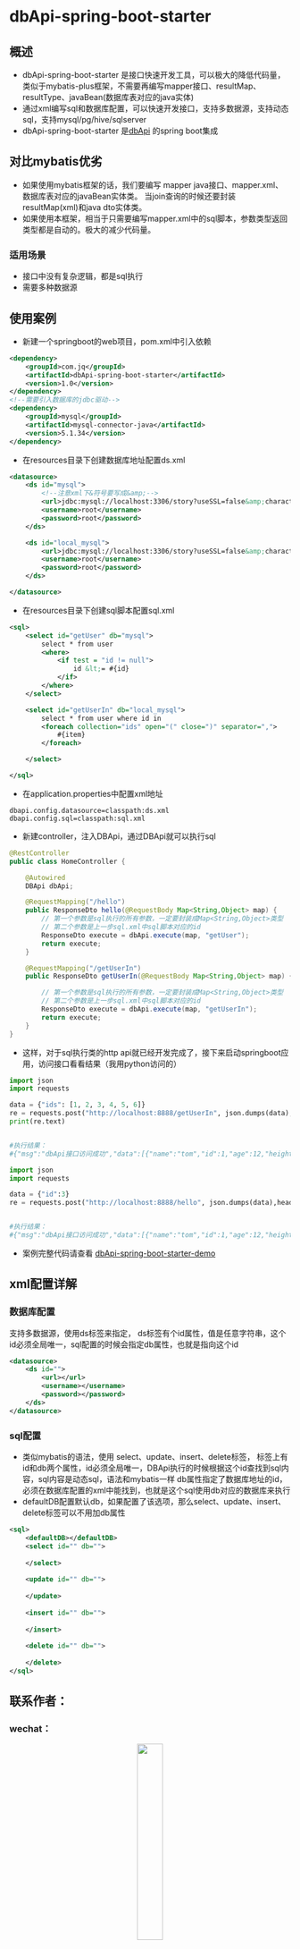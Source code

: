 # dbApi-spring-boot-starter

## 概述
- dbApi-spring-boot-starter 是接口快速开发工具，可以极大的降低代码量，类似于mybatis-plus框架，不需要再编写mapper接口、resultMap、resultType、javaBean(数据库表对应的java实体)
- 通过xml编写sql和数据库配置，可以快速开发接口，支持多数据源，支持动态sql，支持mysql/pg/hive/sqlserver
- dbApi-spring-boot-starter 是[dbApi](https://gitee.com/freakchicken/db-api) 的spring boot集成

## 对比mybatis优劣
- 如果使用mybatis框架的话，我们要编写 mapper java接口、mapper.xml、数据库表对应的javaBean实体类。
当join查询的时候还要封装resultMap(xml)和java dto实体类。
- 如果使用本框架，相当于只需要编写mapper.xml中的sql脚本，参数类型返回类型都是自动的。极大的减少代码量。
### 适用场景
- 接口中没有复杂逻辑，都是sql执行
- 需要多种数据源

## 使用案例
- 新建一个springboot的web项目，pom.xml中引入依赖
```xml
<dependency>
    <groupId>com.jq</groupId>
    <artifactId>dbApi-spring-boot-starter</artifactId>
    <version>1.0</version>
</dependency>
<!--需要引入数据库的jdbc驱动-->
<dependency>
    <groupId>mysql</groupId>
    <artifactId>mysql-connector-java</artifactId>
    <version>5.1.34</version>
</dependency>
```

- 在resources目录下创建数据库地址配置ds.xml
```xml
<datasource>
    <ds id="mysql">
        <!--注意xml下&符号要写成&amp;-->
        <url>jdbc:mysql://localhost:3306/story?useSSL=false&amp;characterEncoding=UTF-8</url>
        <username>root</username>
        <password>root</password>
    </ds>

    <ds id="local_mysql">
        <url>jdbc:mysql://localhost:3306/story?useSSL=false&amp;characterEncoding=UTF-8</url>
        <username>root</username>
        <password>root</password>
    </ds>

</datasource>
```

- 在resources目录下创建sql脚本配置sql.xml
```xml
<sql>
    <select id="getUser" db="mysql">
        select * from user
        <where>
            <if test = "id != null">
                id &lt;= #{id}
            </if>
        </where>
    </select>

    <select id="getUserIn" db="local_mysql">
        select * from user where id in
        <foreach collection="ids" open="(" close=")" separator=",">
            #{item}
        </foreach>

    </select>

</sql>
```

- 在application.properties中配置xml地址
```properties
dbapi.config.datasource=classpath:ds.xml
dbapi.config.sql=classpath:sql.xml
```

- 新建controller，注入DBApi，通过DBApi就可以执行sql
```java
@RestController
public class HomeController {

    @Autowired
    DBApi dbApi;

    @RequestMapping("/hello")
    public ResponseDto hello(@RequestBody Map<String,Object> map) {
        // 第一个参数是sql执行的所有参数，一定要封装成Map<String,Object>类型
        // 第二个参数是上一步sql.xml中sql脚本对应的id
        ResponseDto execute = dbApi.execute(map, "getUser");
        return execute;
    }

    @RequestMapping("/getUserIn")
    public ResponseDto getUserIn(@RequestBody Map<String,Object> map) {

        // 第一个参数是sql执行的所有参数，一定要封装成Map<String,Object>类型
        // 第二个参数是上一步sql.xml中sql脚本对应的id
        ResponseDto execute = dbApi.execute(map, "getUserIn");
        return execute;
    }
}
```

- 这样，对于sql执行类的http api就已经开发完成了，接下来启动springboot应用，访问接口看看结果（我用python访问的）

```python
import json
import requests

data = {"ids": [1, 2, 3, 4, 5, 6]}
re = requests.post("http://localhost:8888/getUserIn", json.dumps(data), headers={"Content-Type": "application/json"})
print(re.text)


#执行结果：
#{"msg":"dbApi接口访问成功","data":[{"name":"tom","id":1,"age":12,"height":1.83},{"name":"lily","id":2,"age":45,"height":1.75},{"name":"sss","id":5,"age":2,"height":1.65},{"name":"sss","id":6,"age":34,"height":1.84}],"success":true}
```


```python
import json
import requests

data = {"id":3}
re = requests.post("http://localhost:8888/hello", json.dumps(data),headers={"Content-Type": "application/json"})print(re.text)


#执行结果：
#{"msg":"dbApi接口访问成功","data":[{"name":"tom","id":1,"age":12,"height":1.83},{"name":"lily","id":2,"age":45,"height":1.75}],"success":true}

```

- 案例完整代码请查看 [dbApi-spring-boot-starter-demo](https://gitee.com/freakchicken/dbApi-spring-boot-starter-demo.git)

## xml配置详解
### 数据库配置
支持多数据源，使用ds标签来指定，
ds标签有个id属性，值是任意字符串，这个id必须全局唯一，sql配置的时候会指定db属性，也就是指向这个id
```xml
<datasource>
    <ds id="">
        <url></url>
        <username></username>
        <password></password>
    </ds>
</datasource>
```

### sql配置

- 类似mybatis的语法，使用 select、update、insert、delete标签，
标签上有id和db两个属性，id必须全局唯一，DBApi执行的时候根据这个id查找到sql内容，sql内容是动态sql，语法和mybatis一样
db属性指定了数据库地址的id，必须在数据库配置的xml中能找到，也就是这个sql使用db对应的数据库来执行
- defaultDB配置默认db，如果配置了该选项，那么select、update、insert、delete标签可以不用加db属性

```xml
<sql>
    <defaultDB></defaultDB>
    <select id="" db="">
    
    </select>
    
    <update id="" db="">
    
    </update>
    
    <insert id="" db="">
    
    </insert>
    
    <delete id="" db="">
    
    </delete>
</sql>
```

## 联系作者：
### wechat：
<div style="text-align: center"> 
<img src="https://freakchicken.gitee.io/images/kafkaui/wechat.jpg" width = "30%" />
</div>


### 捐赠：
如果您喜欢此项目，请给捐助作者一杯咖啡
<div style="text-align: center"> 
<img src="https://freakchicken.gitee.io/images/kafkaui/wechatpay.jpg" width = "30%" />
<img src="https://freakchicken.gitee.io/images/kafkaui/alipay.jpg" width = "33%" />
</div>